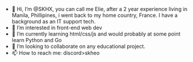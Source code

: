 - 👋 Hi, I’m @SKHX, you can call me Elie, after a 2 year experience living in Manila, Phillipines, i went back to my home country, France. I have a background as an IT support tech.
- 👀 I’m interested in front-end web dev
- 🌱 I’m currently learning html/css/js and would probably at some point learn Python and Go
- 💞️ I’m looking to collaborate on any educational project.
- 📫 How to reach me: discord>skheo
